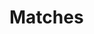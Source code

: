 # Matches

<script>

//   import  {setConfig} from "../core/config.js"
//   import {Editor} from "../view/editor.js";
//   var baseDir = lively.query(this, "lively-container").getDir()

//   debugger
//   setConfig({baseURL: baseDir + "/../"})
//   Editor.init()


  import { TrueDiff } from "../core/diff.js";
  import {languageFor} from "../core/languages.js"

  let editor1 = await (<lively-code-mirror style="display:inline-block; width: 400px; height: 200px; border: 1px solid gray"></lively-code-mirror>)
  let editor2 = await (<lively-code-mirror style="display:inline-block; width: 400px; height: 200px; border: 1px solid gray"></lively-code-mirror>)


  const language = languageFor("javascript")
  
  await language.ready()
  
  
  var vis = await (<sandblocks-tree-matches style="display: inline-block"></sandblocks-tree-matches>)

  // editor1.value =  `let a = 3 + 4`   
  editor1.value =  `class Test { 
  foo(i) { 
    if (i == 0) return "Foo!"
  } 
}`   
  editor2.value = `let a = 3 + 4\na++`      
  editor2.value = `class Test { 
  foo(i) { 
    if (i == 0) return "Bar"
    else if (i == -1) return "Foo!"
  } 
}`      

  let operations = <ul style="display: inline-block; width:120px"></ul>

  editor1.editor.on("change", (() => update()).debounce(500));
  editor2.editor.on("change", (() => update()).debounce(500));


  function update() {
    var a = language.parse(editor2.value)
    let b = language.parse(editor1.value)
  
    vis.tree2 = a;
    vis.tree1 = b;
    
    const { root, buffer } = new TrueDiff().detectEdits(a,b)
    
    
    // lively.openInspector(root)
    operations.innerHTML = ""
    
   
    vis.edits = buffer 
    vis.update()
  }
  
  update()
  
  let pane = <div>
    {editor1}{editor2}
    <table>
      <tr><td>{operations}</td>
      <td>{vis}</td>
      </tr>
    </table>
  </div>
  
  
  pane
</script>